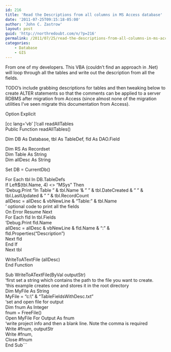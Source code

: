 ```yaml
---
id: 216
title: 'Read the Descriptions from all columns in MS Access database'
date: '2011-07-25T09:15:18-05:00'
author: 'John C. Zastrow'
layout: post
guid: 'http://northredoubt.com/n/?p=216'
permalink: /2011/07/25/read-the-descriptions-from-all-columns-in-ms-access-database/
categories:
    - Database
    - GIS
---
```


From one of my developers. This VBA (couldn’t find an approach in .Net) will loop through all the tables and write out the description from all the fields.

TODO’s include grabbing descriptions for tables and then tweaking below to create ALTER statements so that the comments can be applied to a server RDBMS after migration from Access (since almost none of the migration utilities I’ve seen migrate this documentation from Access).

Option Explicit

\[cc lang=’vb’ \]’call readAllTables  
Public Function readAllTables()

Dim DB As Database, tbl As TableDef, fld As DAO.Field

Dim RS As Recordset  
Dim Table As String  
Dim allDesc As String

Set DB = CurrentDb()

For Each tbl In DB.TableDefs  
If Left$(tbl.Name, 4) &lt;&gt; “MSys” Then  
‘Debug.Print “In Table ” &amp; tbl.Name ‘&amp; ” ” &amp; tbl.DateCreated &amp; ” ” &amp; tbl.LastUpdated &amp; ” ” &amp; tbl.RecordCount  
allDesc = allDesc &amp; vbNewLine &amp; “Table:” &amp; tbl.Name  
‘ optional code to print all the fields  
On Error Resume Next  
For Each fld In tbl.Fields  
‘Debug.Print fld.Name  
allDesc = allDesc &amp; vbNewLine &amp; fld.Name &amp; “:” &amp; fld.Properties(“Description”)  
Next fld  
End If  
Next tbl

WriteToATextFile (allDesc)  
End Function

Sub WriteToATextFile(ByVal outputStr)  
‘first set a string which contains the path to the file you want to create.  
‘this example creates one and stores it in the root directory  
Dim MyFile As String  
MyFile = “c:\\” &amp; “TableFieldsWithDesc.txt”  
‘set and open file for output  
Dim fnum As Integer  
fnum = FreeFile()  
Open MyFile For Output As fnum  
‘write project info and then a blank line. Note the comma is required  
Write #fnum, outputStr  
Write #fnum,  
Close #fnum  
End Sub\```